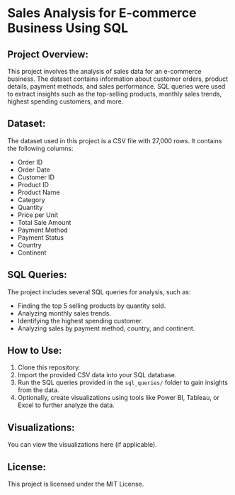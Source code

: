 # Sales Analysis for E-commerce Business Using SQL

## Project Overview:
This project involves the analysis of sales data for an e-commerce business. The dataset contains information about customer orders, product details, payment methods, and sales performance. SQL queries were used to extract insights such as the top-selling products, monthly sales trends, highest spending customers, and more.

## Dataset:
The dataset used in this project is a CSV file with 27,000 rows. It contains the following columns:
- Order ID
- Order Date
- Customer ID
- Product ID
- Product Name
- Category
- Quantity
- Price per Unit
- Total Sale Amount
- Payment Method
- Payment Status
- Country
- Continent

## SQL Queries:
The project includes several SQL queries for analysis, such as:
- Finding the top 5 selling products by quantity sold.
- Analyzing monthly sales trends.
- Identifying the highest spending customer.
- Analyzing sales by payment method, country, and continent.

## How to Use:
1. Clone this repository.
2. Import the provided CSV data into your SQL database.
3. Run the SQL queries provided in the `sql_queries/` folder to gain insights from the data.
4. Optionally, create visualizations using tools like Power BI, Tableau, or Excel to further analyze the data.

## Visualizations:
You can view the visualizations here (if applicable).

## License:
This project is licensed under the MIT License.
